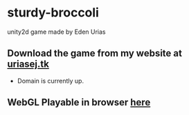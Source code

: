 # sturdy-broccoli
unity2d game made by Eden Urias

## Download the game from my website at [uriasej.tk](https://uriasej.github.io)
* Domain is currently up.

## WebGL Playable in browser [here](https://developer.cloud.unity3d.com/share/share.html?shareId=byivMLjagu)
